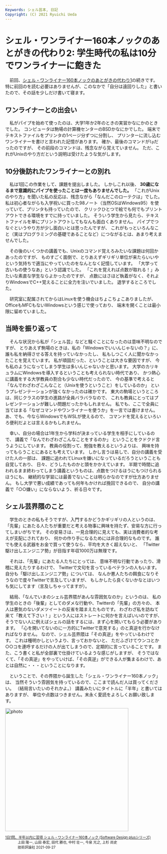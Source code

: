 ```yaml
---
Keywords: シェル芸本, 日記
Copyright: (C) 2021 Ryuichi Ueda
---
```


# シェル・ワンライナー160本ノックのあとがきの代わり2: 学生時代の私は10分でワンライナーに飽きた

　前回、[シェル・ワンライナー160本ノックのあとがきの代わり1](/?post=20210928_shellgei160)の続きです。
特に前回のを読む必要はありませんが、このなかで「自分は遠回りした」と書いたので、その話を少しだけ書いて寝ます。

## ワンライナーとの出会い

　私がパイプを始めて使ったのは、大学1年か2年のときの実習かなにかのときでした。
コンピュータは駒場の計算機センターのBSDかなにかでした。
端末でテキストファイルをプリンタの1ページ分ずつに分割し、
プリンターに流し込むワンライナーを書けと言われた記憶があります。
確か、最後のコマンドが`lp`だったのですが、
その前段のコマンドは、残念ながら覚えていません。
ただ、これがUnixのやり方だという説明は受けたような気がします。

## 10分後訪れたワンライナーとの別れ

　私は1回この作業をして、課題を提出しました。
しかしこれ以後、 **30歳になるまで意識的にパイプを使ったことは一度もありませんでした。**
「これがUnixのやり方」を聞いた私の反応は、残念ながら「なんだこのローテクは」でした。
私は初心者ながらも入学祝いに買った98ノート（当然OSはWindows95）を使っていて、プリンタも持っていたので、
クリックひとつで絵でも何でもプリントアウトできる環境をすでに持っていました。
そういう学生から見たら、テキストファイルを単にプリントアウトしてもなんも面白くありません。
パイプでつなぐというやり方が少し面白いとは思ったんですが、
これがもっといろんなこと（実はプログラミングの基礎であることなど）につながるとは、あまり考えませんでした。


　その後のいくつかの講義でも、Unixのコマンド覚えろみたいな課題は何回かあったのですが、
ものすごく面倒で、とりあえずギリギリ単位が来たらいいやという気持ちで適当にやっていたのをなんとなく記憶しています。
「大学って古いもの使うなあ」という認識でした。
「これを覚えれば点数が取れる！」みたいな素直な学生ならよかったのですが、
点数にはさほど執着がなく、それよりWindowsでC++覚えることに全力を注いでいました。
退学するところでした。


　研究室に配属されてからはLinuxを使う機会はちょこちょこありましたが、OfficeもMFCもないWindowsという感じで使っており、
端末を開くことは最小限に留めていました。


## 当時を振り返って

　そんな状況から私が「シェル芸」などと騒ぐことになったのは意味不明なのですが、
とりあえず駒場のときは、私の「Windowsでいいんじゃないの？」に、
誰も私を納得させる答えを持っていなかったし、
私もしつこく人に聞かなかったことを覚えています。
私が頑固だった、ということは大きな要因ですが、
今も私のようになってしまう学生は多いんじゃないかと思います。
大学のカリキュラムにWindowsを導入するということも考えられない時代であり、
かつ熱心に講義をする大学教員の割合も少ない時代だったので、
今の基準で考えると「なんでわざわざこんなこと（Unixを使うということ）をしているのか」
というプレゼンテーションが強くなかったのは確かです。
東大の駒場というところは、同じクラスの学生の進路が全員バラバラなので、
これも教員にとってはプレゼンテーションが難しい問題だったかもしれません。
私でも、ここで全員に当てはまる「なぜコマンドやワンライナーを使うか」を一言では書けません。
あ、でも、今ならWindowsでもWSLが使えるので、
コマンドを覚えるといろいろ便利だよとは言えるかもしれません。


　幸い、自分の場合は1年生から学科が決まっている学生を相手にしているので、
講義で「なんでわざわざこんなことをするのか」
ということをクドクド言うようにしています。
教員の役割って、勉強を教えるというよりは、
興味を持ってもらうことにあるとも考えています。
しかし言うは易しで、自分の講義を受けた人の一部は、
課題に追われてLinuxを嫌いになっているだろうということも自覚しており、
日々、どうしたものかと頭をかかえています。
半期で時間に追われるまま終わってしまう講義というものは、点数をつけるほうにもつけられるほうにも、
継続的な学習には最善でないことは明らかなのですが仕方ありません。
もし大学で悪い成績であっても何年もかければ挽回できるので、
自分の講義で「○○嫌い」にならないよう、祈る日々です。


## シェル芸界隈のこと


　学生のときの私もそうですが、入門するかどうかギリギリの人というのは、
「先輩」にあたる人たちが重要だと考える物事に興味を持たず、安易な方に行ってしまいがちです。
その安易さは、一見合理的に見えても、実は消費者的な考えが支配にされており、
何かの作り手になるためには非合理的なものです。
誰でも使える武器をお金で買って使うなら、平均を大きく超えないと、
「Twitter駆け出しエンジニア勢」が目指す年収1000万は無理です。

　それは、「先輩」にあたる人たちにとっては、
意味不明な行動であったり、滑稽に見えたりするわけで、
Twitterで文句を言っているベテランの人もいます。
自分も「駆け出しエンジニア勢」については、
なんか悪人たちの餌食になりそうなので度々Twitterで言及していますが、
もしかしたら良くないかなとはいつも気にしてます（言及しちゃってますが）。

　結局、「なんでいまのシェル芸界隈があんな雰囲気なのか」というのは、
私の学生のときの「後輩」としてのダメな行動や、Twitterの「先輩」の方々の、
本人は悪気のないダメツイートの反省を踏まえたものです。
わざわざ私を訪ねて来て「教えて下さい！」という人にはストレートに何かを言えばいいのですが、
そうでない人に例えばシェルの話をするには、まず心を開いてもらう必要があります。
「心を開いてないのに一方的にTwitterで意見する」のと真逆を行かなければなりません。
なので、シェル芸界隈は「その真逆」をやっているわけです。
これは種明かしというより、言っておかないと、
ただふざけてウンコとか○○コを連呼するだけの人が出てしまうので、定期的に言っていることです。
また、こう書くと私が全部裏で仕掛けているような感じがしますが、
そうではなくて、「その真逆」をやっていけば、「その真逆」ができる人が集まるわけで、あとは自然に・・・ということになります。


　ということで、その界隈から誕生した「シェル・ワンライナー160本ノック」は、
当然そういう雰囲気を持っているので、ここまで読んだ人は買ってください。
（結局言いたいのそれかよ。）
講義みたいにタイトルに「半年」と書いてはありますが、
単位や点数はつきません。末永く愛読をよろしくお願い致します。

<div class="card">
  <div class="row no-gutters">
    <div class="col-md-2">
      <a class="item url" href="https://www.amazon.co.jp/dp/4297122677?tag=ryuichiueda-22&linkCode=ogi&th=1&psc=1"><img src="https://m.media-amazon.com/images/I/51F6w9FoosL._SL500_.jpg" width="395" alt="photo"></a>
    </div>
    <div class="col-md-10">
      <div class="card-body">
        <dl class="fn" style="font-size:80%">
          <dt><a href="https://www.amazon.co.jp/dp/4297122677?tag=ryuichiueda-22&linkCode=ogi&th=1&psc=1">1日1問、半年以内に習得 シェル・ワンライナー160本ノック (Software Design plusシリーズ)</a></dt>
          <dd>上田 隆一, 山田 泰宏, 田代 勝也, 中村 壮一, 今泉 光之, 上杉 尚史</dd>
          <dd>技術評論社 2021-09-27</dd>
        </dl>
      </div>
    </div>
  </div>
</div>


